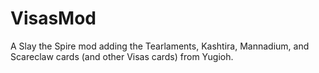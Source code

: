 # VisasMod
A Slay the Spire mod adding the Tearlaments, Kashtira, Mannadium, and Scareclaw cards (and other Visas cards) from  Yugioh.
